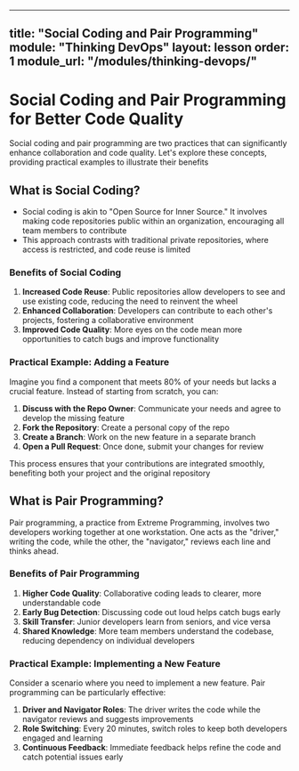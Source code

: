 

---
title: "Social Coding and Pair Programming"
module: "Thinking DevOps"
layout: lesson
order: 1
module_url: "/modules/thinking-devops/"
---



# Social Coding and Pair Programming for Better Code Quality

Social coding and pair programming are two practices that can significantly enhance collaboration and code quality. Let's explore these concepts, providing practical examples to illustrate their benefits

## What is Social Coding?

- Social coding is akin to "Open Source for Inner Source." It involves making code repositories public within an organization, encouraging all team members to contribute
- This approach contrasts with traditional private repositories, where access is restricted, and code reuse is limited

### Benefits of Social Coding

1. **Increased Code Reuse**: Public repositories allow developers to see and use existing code, reducing the need to reinvent the wheel
2. **Enhanced Collaboration**: Developers can contribute to each other's projects, fostering a collaborative environment
3. **Improved Code Quality**: More eyes on the code mean more opportunities to catch bugs and improve functionality

### Practical Example: Adding a Feature

Imagine you find a component that meets 80% of your needs but lacks a crucial feature. Instead of starting from scratch, you can:

1. **Discuss with the Repo Owner**: Communicate your needs and agree to develop the missing feature
2. **Fork the Repository**: Create a personal copy of the repo
3. **Create a Branch**: Work on the new feature in a separate branch
4. **Open a Pull Request**: Once done, submit your changes for review
   
This process ensures that your contributions are integrated smoothly, benefiting both your project and the original repository

## What is Pair Programming?

Pair programming, a practice from Extreme Programming, involves two developers working together at one workstation. One acts as the "driver," writing the code, while the other, the "navigator," reviews each line and thinks ahead.

### Benefits of Pair Programming

1. **Higher Code Quality**: Collaborative coding leads to clearer, more understandable code
2. **Early Bug Detection**: Discussing code out loud helps catch bugs early
3. **Skill Transfer**: Junior developers learn from seniors, and vice versa
4. **Shared Knowledge**: More team members understand the codebase, reducing dependency on individual developers

### Practical Example: Implementing a New Feature

Consider a scenario where you need to implement a new feature. Pair programming can be particularly effective:

1. **Driver and Navigator Roles**: The driver writes the code while the navigator reviews and suggests improvements
2. **Role Switching**: Every 20 minutes, switch roles to keep both developers engaged and learning
3. **Continuous Feedback**: Immediate feedback helps refine the code and catch potential issues early